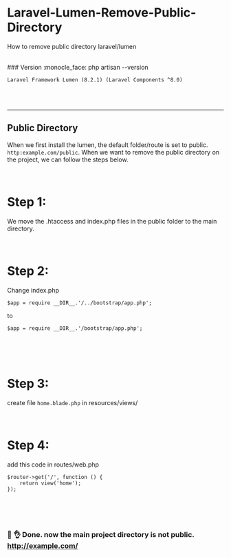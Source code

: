 # Laravel-Lumen-Remove-Public-Directory
How to remove public directory laravel/lumen

<br>
### Version :monocle_face:
php artisan --version


```
Laravel Framework Lumen (8.2.1) (Laravel Components ^8.0)
```
<br><br><hr>

## Public Directory
When we first install the lumen, the default folder/route is set to public. ```http:example.com/public```. When we want to remove the public directory on the project, we can follow the steps below.
<br><br><br>

# Step 1:
We move the .htaccess and index.php files in the public folder to the main directory.
<br><br><br>

# Step 2:
Change index.php
```
$app = require __DIR__.'/../bootstrap/app.php';
```
to
```
$app = require __DIR__.'/bootstrap/app.php';
```
<br><br><br>

# Step 3:
create file ```home.blade.php``` in resources/views/ 
<br><br><br>

# Step 4:
add this code in routes/web.php
```
$router->get('/', function () {
    return view('home');
});
```
<br><br><br>

### :partying_face: :ok_hand: Done. now the main project directory is not public. http://example.com/
